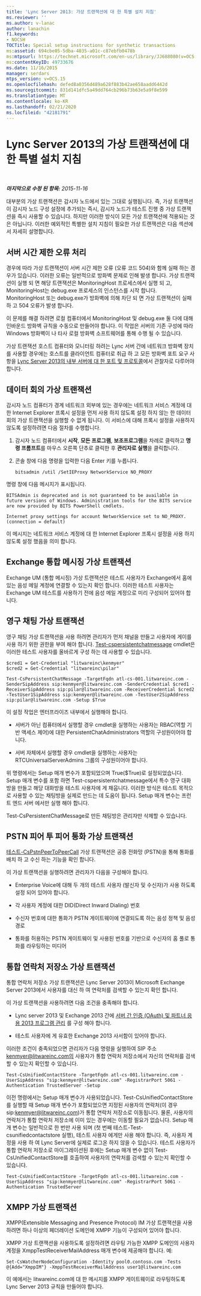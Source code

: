 ```yaml
---
title: 'Lync Server 2013: 가상 트랜잭션에 대 한 특별 설치 지침'
ms.reviewer: ''
ms.author: v-lanac
author: lanachin
f1.keywords:
- NOCSH
TOCTitle: Special setup instructions for synthetic transactions
ms:assetid: 694cbe05-5dba-4035-a01c-c87ebfb0478b
ms:mtpsurl: https://technet.microsoft.com/en-us/library/JJ688080(v=OCS.15)
ms:contentKeyID: 49733676
ms.date: 11/16/2015
manager: serdars
mtps_version: v=OCS.15
ms.openlocfilehash: defed8a0356d489a628f883b42ae658aadd6442d
ms.sourcegitcommit: 831d141dfc5a49dd764cb296b73b63e5a9f8e599
ms.translationtype: MT
ms.contentlocale: ko-KR
ms.lasthandoff: 02/21/2020
ms.locfileid: "42181791"
---
```

<div data-xmlns="http://www.w3.org/1999/xhtml">

<div class="topic" data-xmlns="http://www.w3.org/1999/xhtml" data-msxsl="urn:schemas-microsoft-com:xslt" data-cs="https://msdn.microsoft.com/">

<div data-asp="https://msdn2.microsoft.com/asp">

# <a name="special-setup-instructions-for-synthetic-transactions-in-lync-server-2013"></a>Lync Server 2013의 가상 트랜잭션에 대 한 특별 설치 지침

</div>

<div id="mainSection">

<div id="mainBody">

<span> </span>

_**마지막으로 수정 된 항목:** 2015-11-16_

대부분의 가상 트랜잭션은 감시자 노드에서 있는 그대로 실행됩니다. 즉, 가상 트랜잭션이 감시자 노드 구성 설정에 추가되는 즉시, 감시자 노드가 테스트 진행 중 가상 트랜잭션을 즉시 사용할 수 있습니다. 하지만 이러한 방식이 모든 가상 트랜잭션에 적용되는 것은 아닙니다. 이러한 예외적인 특별한 설치 지침이 필요한 가상 트랜잭션은 다음 섹션에서 자세히 설명합니다.

<div>

## <a name="dealing-with-server-timeout-errors"></a>서버 시간 제한 오류 처리

경우에 따라 가상 트랜잭션이 서버 시간 제한 오류 (오류 코드 504)와 함께 실패 하는 경우가 있습니다. 이러한 오류는 일반적으로 방화벽 문제로 인해 발생 합니다. 가상 트랜잭션이 실행 되 면 해당 트랜잭션은 MonitoringHost 프로세스에서 실행 되 고, MonitoringHost는 debug.exe 프로세스의 인스턴스를 시작 합니다. MonitoringHost 또는 debug.exe가 방화벽에 의해 차단 되 면 가상 트랜잭션이 실패 하 고 504 오류가 발생 합니다.

이 문제를 해결 하려면 로컬 컴퓨터에서 MonitoringHost 및 debug.exe 둘 다에 대해 인바운드 방화벽 규칙을 수동으로 만들어야 합니다. 이 작업은 서버의 기존 구성에 따라 Windows 방화벽이 나 타사 로컬 방화벽 소프트웨어를 통해 수행 될 수 있습니다.

가상 트랜잭션 호스트 컴퓨터와 모니터링 하려는 Lync 서버 간에 네트워크 방화벽 장치를 사용할 경우에는 호스트를 클라이언트 컴퓨터로 취급 하 고 모든 방화벽 포트 요구 사항을 [Lync Server 2013의 내부 서버에 대 한 포트 및 프로토콜](lync-server-2013-ports-and-protocols-for-internal-servers.md)에서 관찰자로 다루어야 합니다.

</div>

<div>

## <a name="data-conferencing-synthetic-transactions"></a>데이터 회의 가상 트랜잭션

감시자 노드 컴퓨터가 경계 네트워크 외부에 있는 경우에는 네트워크 서비스 계정에 대 한 Internet Explorer 프록시 설정을 먼저 사용 하지 않도록 설정 하지 않는 한 데이터 회의 가상 트랜잭션을 실행할 수 없게 됩니다. 이 서비스에 대해 프록시 설정을 사용하지 않도록 설정하려면 다음 절차를 수행합니다.

1.  감시자 노드 컴퓨터에서 **시작**, **모든 프로그램**, **보조프로그램**을 차례로 클릭하고 **명령 프롬프트**를 마우스 오른쪽 단추로 클릭한 후 **관리자로 실행**을 클릭합니다.

2.  콘솔 창에 다음 명령을 입력한 다음 Enter 키를 누릅니다.
    
        bitsadmin /util /SetIEProxy NetworkService NO_PROXY

명령 창에 다음 메시지가 표시됩니다.

    BITSAdmin is deprecated and is not guaranteed to be available in future versions of Windows. Administration tools for the BITS service are now provided by BITS PowerShell cmdlets.
    
    Internet proxy settings for account NetworkService set to NO_PROXY. 
    (connection = default)

이 메시지는 네트워크 서비스 계정에 대 한 Internet Explorer 프록시 설정을 사용 하지 않도록 설정 했음을 의미 합니다.

</div>

<div>

## <a name="exchange-unified-messaging-synthetic-transactions"></a>Exchange 통합 메시징 가상 트랜잭션

Exchange UM (통합 메시징) 가상 트랜잭션은 테스트 사용자가 Exchange에서 홈에 있는 음성 메일 계정에 연결할 수 있는지 확인 합니다. 이러한 테스트 사용자는 Exchange UM 테스트를 사용하기 전에 음성 메일 계정으로 미리 구성되어 있어야 합니다.

</div>

<div>

## <a name="persistent-chat-synthetic-transactions"></a>영구 채팅 가상 트랜잭션

영구 채팅 가상 트랜잭션을 사용 하려면 관리자가 먼저 채널을 만들고 사용자에 게이를 사용 하기 위한 권한을 부여 해야 합니다. [Test-cspersistentchatmessage](https://docs.microsoft.com/powershell/module/skype/Test-CsPersistentChatMessage) cmdlet은 이러한 테스트 사용자를 올바르게 구성 하는 데 사용할 수 있습니다.

    $cred1 = Get-Credential "litwareinc\kenmyer"
    $cred2 = Get-Credential "litwareinc\pilar"
    
    Test-CsPersistentChatMessage -TargetFqdn atl-cs-001.litwareinc.com -SenderSipAddress sip:kenmyer@litwareinc.com -SenderCredential $cred1 -ReceiverSipAddress sip:pilar@litwareinc.com -ReceiverCredential $cred2 -TestUser1SipAddress sip:kenmyer@litwareinc.com -TestUser2SipAddress sip:pilar@litwareinc.com -Setup $True

이 설정 작업은 엔터프라이즈 내부에서 실행해야 합니다.

  - 서버가 아닌 컴퓨터에서 실행할 경우 cmdlet을 실행하는 사용자는 RBAC(역할 기반 액세스 제어)에 대한 PersistentChatAdministrators 역할의 구성원이어야 합니다.

  - 서버 자체에서 실행할 경우 cmdlet을 실행하는 사용자는 RTCUniversalServerAdmins 그룹의 구성원이어야 합니다.

위 명령에서는 Setup 매개 변수가 포함되었으며 True($True)로 설정되었습니다. Setup 매개 변수를 포함 하면 Test-cspersistentchatmessage에서 특수 영구 대화방을 만들고 해당 대화방을 테스트 사용자에 게 채웁니다. 이러한 방식은 테스트 목적으로 사용할 수 있는 채팅방을 실제로 만드는 데 도움이 됩니다. Setup 매개 변수는 프런트 엔드 서버 에서만 실행 해야 합니다.

Test-CsPersistentChatMessage로 만든 채팅방은 관리자만 삭제할 수 있습니다.

</div>

<div>

## <a name="pstn-peer-to-peer-call-synthetic-transactions"></a>PSTN 피어 투 피어 통화 가상 트랜잭션

[테스트-CsPstnPeerToPeerCall](https://docs.microsoft.com/powershell/module/skype/Test-CsPstnPeerToPeerCall) 가상 트랜잭션은 공중 전화망 (PSTN)을 통해 통화를 배치 하 고 수신 하는 기능을 확인 합니다.

이 가상 트랜잭션을 실행하려면 관리자가 다음을 구성해야 합니다.

  - Enterprise Voice에 대해 두 개의 테스트 사용자 (발신자 및 수신자)가 사용 하도록 설정 되어 있어야 합니다.

  - 각 사용자 계정에 대한 DID(Direct Inward Dialing) 번호

  - 수신자 번호에 대한 통화가 PSTN 게이트웨이에 연결되도록 하는 음성 정책 및 음성 경로

  - 통화를 허용하는 PSTN 게이트웨이 및 사용된 번호를 기반으로 수신자의 홈 풀로 통화를 라우팅하는 미디어

</div>

<div>

## <a name="unified-contact-store-synthetic-transactions"></a>통합 연락처 저장소 가상 트랜잭션

통합 연락처 저장소 가상 트랜잭션은 Lync Server 2013이 Microsoft Exchange Server 2013에서 사용자를 대신 하 여 연락처를 검색할 수 있는지 확인 합니다.

이 가상 트랜잭션을 사용하려면 다음 조건을 충족해야 합니다.

  - Lync server 2013 및 Exchange 2013 간에 [서버 간 인증 (OAuth) 및 파트너 응용 2013 프로그램 관리](lync-server-2013-managing-server-to-server-authentication-oauth-and-partner-applications.md) 를 구성 해야 합니다.

  - 테스트 사용자에 게 유효한 Exchange 2013 사서함이 있어야 합니다.

이러한 조건이 충족되었으면 관리자가 다음 명령을 실행하여 SIP 주소 kenmyer@litwareinc.com의 사용자가 통합 연락처 저장소에서 자신의 연락처를 검색할 수 있는지 확인할 수 있습니다.

    Test-CsUnifiedContactStore -TargetFqdn atl-cs-001.litwareinc.com -UserSipAddress "sip:kenmyer@litwareinc.com" -RegistrarPort 5061 -Authentication TrustedServer -Setup

이전 명령에서는 Setup 매개 변수가 사용되었습니다. Test-CsUnifiedContactStore를 실행할 때 Setup 매개 변수가 포함되었으면 지정된 사용자의 연락처(이 경우 sip:kenmyer@litwareinc.com)가 통합 연락처 저장소로 이동됩니다. 물론, 사용자의 연락처가 통합 연락처 저장소에 이미 있는 경우에는 이동할 필요가 없습니다. Setup 매개 변수는 일반적으로 한 번만 사용 되며 (첫 번째 테스트-Test-csunifiedcontactstore 실행), 테스트 사용자 에게만 사용 해야 합니다. 즉, 사용자 계정을 사용 하 여 Lync Server에 실제로 로그온 하지 않을 수 있습니다. 테스트 사용자가 통합 연락처 저장소로 마이그레이션된 후에는 Setup 매개 변수 없이 Test-CsUnifiedContactStore를 호출하여 사용자의 연락처를 검색할 수 있는지 확인할 수 있습니다.

    Test-CsUnifiedContactStore -TargetFqdn atl-cs-001.litwareinc.com -UserSipAddress "sip:kenmyer@litwareinc.com" -RegistrarPort 5061 -Authentication TrustedServer

</div>

<div>

## <a name="xmpp-synthetic-transactions"></a>XMPP 가상 트랜잭션

XMPP(Extensible Messaging and Presence Protocol) IM 가상 트랜잭션을 사용하려면 하나 이상의 페더레이션 도메인에 XMPP 기능이 구성되어 있어야 합니다.

XMPP 가상 트랜잭션을 사용하도록 설정하려면 라우팅 가능한 XMPP 도메인의 사용자 계정을 XmppTestReceiverMailAddress 매개 변수에 제공해야 합니다. 예:

    Set-CsWatcherNodeConfiguration -Identity pool0.contoso.com -Tests @{Add="XmppIM"} -XmppTestReceiverMailAddress user1@litwareinc.com

이 예에서는 litwareinc.com에 대 한 메시지를 XMPP 게이트웨이로 라우팅하도록 Lync Server 2013 규칙을 만들어야 합니다.

</div>

</div>

<span> </span>

</div>

</div>

</div>

